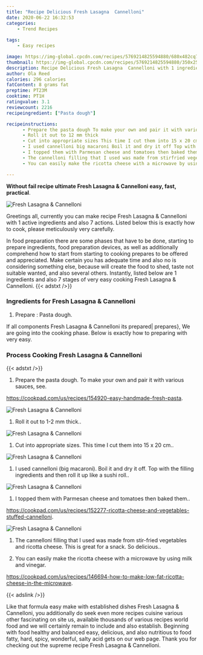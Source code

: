 ```yaml
---
title: "Recipe Delicious Fresh Lasagna  Cannelloni"
date: 2020-06-22 16:32:53
categories:
    - Trend Recipes
    
tags:
    - Easy recipes

image: https://img-global.cpcdn.com/recipes/5769214825594880/680x482cq70/fresh-lasagna-cannelloni-recipe-main-photo.jpg
thumbnail: https://img-global.cpcdn.com/recipes/5769214825594880/350x250cq70/fresh-lasagna-cannelloni-recipe-main-photo.jpg
description: Recipe Delicious Fresh Lasagna  Cannelloni with 1 ingredients and 7 stages of easy cooking.
author: Ola Reed
calories: 296 calories
fatContent: 8 grams fat
preptime: PT23M
cooktime: PT1H
ratingvalue: 3.1
reviewcount: 2216
recipeingredient: ["Pasta dough"]

recipeinstructions: 
      - Prepare the pasta dough To make your own and pair it with various sauces seehttpscookpadcomusrecipes154920easyhandmadefreshpasta 
      - Roll it out to 12 mm thick 
      - Cut into appropriate sizes This time I cut them into 15 x 20 cm 
      - I used cannelloni big macaroni Boil it and dry it off Top with the filling ingredients and then roll it up like a sushi roll 
      - I topped them with Parmesan cheese and tomatoes then baked themhttpscookpadcomusrecipes152277ricottacheeseandvegetablesstuffedcannelloni 
      - The cannelloni filling that I used was made from stirfried vegetables and ricotta cheese This is great for a snack So delicious 
      - You can easily make the ricotta cheese with a microwave by using milk and vinegarhttpscookpadcomusrecipes146694howtomakelowfatricottacheeseinthemicrowave

---
```




**Without fail recipe ultimate Fresh Lasagna &amp; Cannelloni easy, fast, practical**. 


![Fresh Lasagna &amp; Cannelloni](https://img-global.cpcdn.com/recipes/5769214825594880/680x482cq70/fresh-lasagna-cannelloni-recipe-main-photo.jpg "Fresh Lasagna &amp; Cannelloni")




Greetings all, currently you can make recipe Fresh Lasagna &amp; Cannelloni with 1 active ingredients and also 7 actions. Listed below this is exactly how to cook, please meticulously very carefully.

In food preparation there are some phases that have to be done, starting to prepare ingredients, food preparation devices, as well as additionally comprehend how to start from starting to cooking prepares to be offered and appreciated. Make certain you has adequate time and also no is considering something else, because will create the food to shed, taste not suitable wanted, and also several others. Instantly, listed below are 1 ingredients and also 7 stages of very easy cooking Fresh Lasagna &amp; Cannelloni.
{{< adstxt />}}

### Ingredients for Fresh Lasagna &amp; Cannelloni


1. Prepare  : Pasta dough.



If all components Fresh Lasagna &amp; Cannelloni its prepared| prepares}, We are going into the cooking phase. Below is exactly how to preparing with very easy.

### Process Cooking Fresh Lasagna &amp; Cannelloni

{{< adstxt />}}


1. Prepare the pasta dough. To make your own and pair it with various sauces, see.

https://cookpad.com/us/recipes/154920-easy-handmade-fresh-pasta.



![Fresh Lasagna &amp; Cannelloni](https://img-global.cpcdn.com/steps/6438568286224384/160x128cq70/fresh-lasagna-cannelloni-recipe-step-1-photo.jpg" "Fresh Lasagna &amp; Cannelloni")



1. Roll it out to 1-2 mm thick..



![Fresh Lasagna &amp; Cannelloni](https://img-global.cpcdn.com/steps/4752343691165696/160x128cq70/fresh-lasagna-cannelloni-recipe-step-2-photo.jpg" "Fresh Lasagna &amp; Cannelloni")



1. Cut into appropriate sizes. This time I cut them into 15 x 20 cm..



![Fresh Lasagna &amp; Cannelloni](https://img-global.cpcdn.com/steps/5206264872173568/160x128cq70/fresh-lasagna-cannelloni-recipe-step-3-photo.jpg" "Fresh Lasagna &amp; Cannelloni")



1. I used cannelloni (big macaroni). Boil it and dry it off. Top with the filling ingredients and then roll it up like a sushi roll..



![Fresh Lasagna &amp; Cannelloni](https://img-global.cpcdn.com/steps/6564727594418176/160x128cq70/fresh-lasagna-cannelloni-recipe-step-4-photo.jpg" "Fresh Lasagna &amp; Cannelloni")



1. I topped them with Parmesan cheese and tomatoes then baked them..

https://cookpad.com/us/recipes/152277-ricotta-cheese-and-vegetables-stuffed-cannelloni.



![Fresh Lasagna &amp; Cannelloni](https://img-global.cpcdn.com/steps/6437767811694592/160x128cq70/fresh-lasagna-cannelloni-recipe-step-5-photo.jpg" "Fresh Lasagna &amp; Cannelloni")



1. The cannelloni filling that I used was made from stir-fried vegetables and ricotta cheese. This is great for a snack. So delicious..



1. You can easily make the ricotta cheese with a microwave by using milk and vinegar.

https://cookpad.com/us/recipes/146694-how-to-make-low-fat-ricotta-cheese-in-the-microwave.





{{< adslink />}}

Like that formula easy make with established dishes Fresh Lasagna &amp; Cannelloni, you additionally do seek even more recipes cuisine various other fascinating on site us, available thousands of various recipes world food and we will certainly remain to include and also establish. Beginning with food healthy and balanced easy, delicious, and also nutritious to food fatty, hard, spicy, wonderful, salty acid gets on our web page. Thank you for checking out the supreme recipe Fresh Lasagna &amp; Cannelloni.
